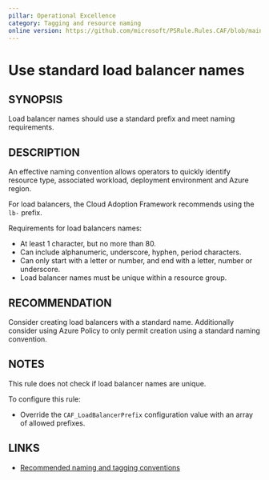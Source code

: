 ```yaml
---
pillar: Operational Excellence
category: Tagging and resource naming
online version: https://github.com/microsoft/PSRule.Rules.CAF/blob/main/docs/rules/en/CAF.Name.LoadBalancer.md
---
```


# Use standard load balancer names

## SYNOPSIS

Load balancer names should use a standard prefix and meet naming requirements.

## DESCRIPTION

An effective naming convention allows operators to quickly identify resource type, associated workload,
deployment environment and Azure region.

For load balancers, the Cloud Adoption Framework recommends using the `lb-` prefix.

Requirements for load balancers names:

- At least 1 character, but no more than 80.
- Can include alphanumeric, underscore, hyphen, period characters.
- Can only start with a letter or number, and end with a letter, number or underscore.
- Load balancer names must be unique within a resource group.

## RECOMMENDATION

Consider creating load balancers with a standard name.
Additionally consider using Azure Policy to only permit creation using a standard naming convention.

## NOTES

This rule does not check if load balancer names are unique.

To configure this rule:

- Override the `CAF_LoadBalancerPrefix` configuration value with an array of allowed prefixes.

## LINKS

- [Recommended naming and tagging conventions](https://docs.microsoft.com/en-us/azure/cloud-adoption-framework/ready/azure-best-practices/naming-and-tagging)
